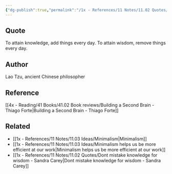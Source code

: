 ```yaml
---
{"dg-publish":true,"permalink":"/1x - References/11 Notes/11.02 Quotes/To attain knowledge, add things every day. To attain wisdom, remove things every day - Lao Tzu/","title":"To attain knowledge, add things every day. To attain wisdom, remove things every day - Lao Tzu","created":"2023-09-16T12:43:03.432+03:00","updated":"2024-02-14T20:18:37.072+03:00"}
---
```



## Quote
To attain knowledge, add things every day. To attain wisdom, remove things every day.


## Author
Lao Tzu, ancient Chinese philosopher

## Reference
[[4x - Reading/41 Books/41.02 Book reviews/Building a Second Brain - Thiago Forte\|Building a Second Brain - Thiago Forte]]

## Related
- [[1x - References/11 Notes/11.03 Ideas/Minimalism\|Minimalism]]
- [[1x - References/11 Notes/11.03 Ideas/Minimalism helps us be more efficient at our work\|Minimalism helps us be more efficient at our work]]
- [[1x - References/11 Notes/11.02 Quotes/Dont mistake knowledge for wisdom - Sandra Carey\|Dont mistake knowledge for wisdom - Sandra Carey]]